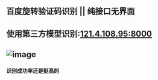 ## 百度旋转验证码识别 || 纯接口无界面
## 使用第三方模型识别:[121.4.108.95:8000](http://121.4.108.95:8000/index/?type=%E6%97%8B%E8%BD%AC(%E7%99%BE%E5%BA%A6%E8%B4%B4%E5%90%A7))
## ![image](https://user-images.githubusercontent.com/38396198/219425370-3355a623-2946-4d9c-b207-4a1094694fe0.png)
#### 识别成功率还是挺高的
